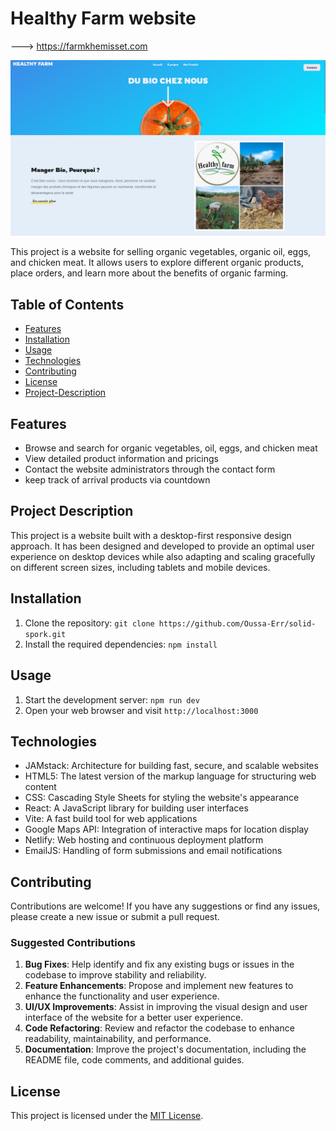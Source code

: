 # Healthy Farm website

---> https://farmkhemisset.com

![Home Screenshot](./src/assets/home-screenshot.png)

This project is a website for selling organic vegetables, organic oil, eggs, and chicken meat. It allows users to explore different organic products, place orders, and learn more about the benefits of organic farming.

## Table of Contents

- [Features](#features)
- [Installation](#installation)
- [Usage](#usage)
- [Technologies](#technologies)
- [Contributing](#contributing)
- [License](#license)
- [Project-Description](#project-description)

## Features

- Browse and search for organic vegetables, oil, eggs, and chicken meat
- View detailed product information and pricings
- Contact the website administrators through the contact form
- keep track of arrival products via countdown

## Project Description

This project is a website built with a desktop-first responsive design approach. It has been designed and developed to provide an optimal user experience on desktop devices while also adapting and scaling gracefully on different screen sizes, including tablets and mobile devices.


## Installation

1. Clone the repository: `git clone https://github.com/Oussa-Err/solid-spork.git`
2. Install the required dependencies: `npm install`

## Usage

1. Start the development server: `npm run dev`
2. Open your web browser and visit `http://localhost:3000`

## Technologies

- JAMstack: Architecture for building fast, secure, and scalable websites
- HTML5: The latest version of the markup language for structuring web content
- CSS: Cascading Style Sheets for styling the website's appearance
- React: A JavaScript library for building user interfaces
- Vite: A fast build tool for web applications
- Google Maps API: Integration of interactive maps for location display
- Netlify: Web hosting and continuous deployment platform
- EmailJS: Handling of form submissions and email notifications

## Contributing

Contributions are welcome! If you have any suggestions or find any issues, please create a new issue or submit a pull request.

### Suggested Contributions

1. **Bug Fixes**: Help identify and fix any existing bugs or issues in the codebase to improve stability and reliability.
2. **Feature Enhancements**: Propose and implement new features to enhance the functionality and user experience.
3. **UI/UX Improvements**: Assist in improving the visual design and user interface of the website for a better user experience.
4. **Code Refactoring**: Review and refactor the codebase to enhance readability, maintainability, and performance.
5. **Documentation**: Improve the project's documentation, including the README file, code comments, and additional guides.


## License

This project is licensed under the [MIT License](LICENSE).
